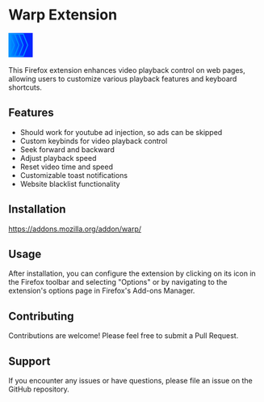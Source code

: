 # Warp Extension
![Warp Logo](icons/warp.png)

This Firefox extension enhances video playback control on web pages, allowing users to customize various playback features and keyboard shortcuts.

## Features
- Should work for youtube ad injection, so ads can be skipped
- Custom keybinds for video playback control
- Seek forward and backward
- Adjust playback speed
- Reset video time and speed
- Customizable toast notifications
- Website blacklist functionality

## Installation
https://addons.mozilla.org/addon/warp/

## Usage

After installation, you can configure the extension by clicking on its icon in the Firefox toolbar and selecting "Options" or by navigating to the extension's options page in Firefox's Add-ons Manager.

## Contributing

Contributions are welcome! Please feel free to submit a Pull Request.

## Support

If you encounter any issues or have questions, please file an issue on the GitHub repository.
